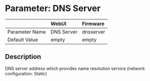 # Parameter: DNS Server

|                   | WebUI               | Firmware
|:---               |:---                 |:----
| Parameter Name    | DNS Server          | dnsserver
| Default Value     | empty               | empty


## Description

DNS server address which provides name resolution service (network configuration: Static)

